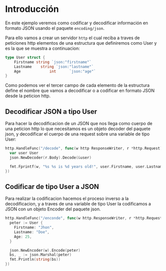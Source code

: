 # Introducción

En este ejemplo veremos como codificar y decodificar información en formato JSON usando el paquete `encoding/json`.

Para ello vamos a crear un servidor `http` el cual reciba a traves de peticiones http elementos de una estructura que definiremos como User y es la que se muestra a continuacion: 

```go
type User struct {
	Firstname string `json:"firstname"`
	Lastname 	string `json:"lastname"`
	Age 			int 	 `json:"age"`
}
```

Como podemos ver el tercer campo de cada elemento de la estructura define el nombre que vamos a decodificar o a codificar en formato JSON desde la peticion http.

## Decodificar JSON a tipo User

Para hacer la decodificacion de un JSON que nos llega como cuerpo de una peticion http lo que necesitamos es un objeto decoder del paquete json, y decodificar el cuerpo de una request sobre una variable de tipo User:

```go
http.HandleFunc("/decode", func(w http ResponseWriter, r *http.Request) {
  var user User
  json.NewDecoder(r.Body).Decode(&user)

  fmt.Fprintf(w, "%s %s is %d years old!", user.Firstname, user.Lastname, user.Age)
})
```

## Codificar de tipo User a JSON

Para realizar la codificacion hacemos el proceso inverso a la decodificacion, y a traves de una variable de tipo User la codificamos a JSON con un objeto Encoder del paquete json.

```go
http.HandleFunc("/enconde", func(w http.ResponseWriter, r *http.Request) {
  peter := User {
    Firstname: "Jhon",
    Lastname: "Doe",
    Age: 25,
  }

  json.NewEncoder(w).Encode(peter)
  bs, _ := json.Marshal(peter)
  fmt.Println(string(bs))
})
```